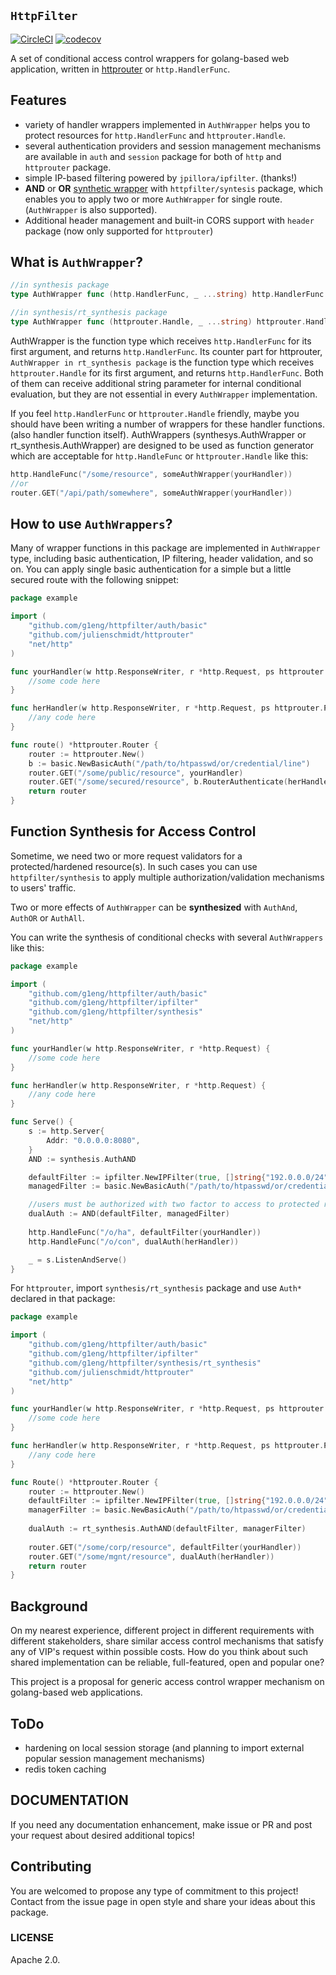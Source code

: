 ## `HttpFilter`

[![CircleCI](https://circleci.com/gh/g1eng/httpfilter/tree/master.svg?style=svg)](https://circleci.com/gh/g1eng/httpfilter/tree/master)
[![codecov](https://codecov.io/gh/g1eng/httpfilter/branch/master/graph/badge.svg?token=EJZIHPRGNI)](https://codecov.io/gh/g1eng/httpfilter)

A set of conditional access control wrappers for golang-based web application, written in [httprouter](https://github.com/julienschmidt/httprouter) or `http.HandlerFunc`.

## Features

* variety of handler wrappers implemented in `AuthWrapper` helps you to protect resources for `http.HandlerFunc` and `httprouter.Handle`.
* several authentication providers and session management mechanisms are available in `auth` and `session` package for both of `http` and `httprouter` package.
* simple IP-based filtering powered by `jpillora/ipfilter`. (thanks!)
* **AND** or **OR** [synthetic wrapper](#function-synthesis-for-access-control) with `httpfilter/syntesis` package, which enables you to apply two or more `AuthWrapper` for single route. (`AuthWrapper` is also supported).
* Additional header management and built-in CORS support with `header` package (now only supported for `httprouter`)

## What is `AuthWrapper`?

```go
//in synthesis package
type AuthWrapper func (http.HandlerFunc, _ ...string) http.HandlerFunc

//in synthesis/rt_synthesis package
type AuthWrapper func (httprouter.Handle, _ ...string) httprouter.Handle
```

AuthWrapper is the function type which receives `http.HandlerFunc` for its first argument, and returns `http.HandlerFunc`.
Its counter part for httprouter, `AuthWrapper in rt_synthesis package` is the function type which receives `httprouter.Handle` for its first argument, and returns `http.HandlerFunc`.
Both of them can receive additional string parameter for internal conditional evaluation, but they are not essential in every `AuthWrapper` implementation.

If you feel `http.HandlerFunc` or `httprouter.Handle` friendly, maybe you should have been writing a number of wrappers for these handler functions. (also handler function itself). 
AuthWrappers (synthesys.AuthWrapper or rt_synthesis.AuthWrapper) are designed to be used as function generator which are acceptable for `http.HandleFunc` or `httprouter.Handle` like this:

```go
http.HandleFunc("/some/resource", someAuthWrapper(yourHandler))
//or
router.GET("/api/path/somewhere", someAuthWrapper(yourHandler))
```

## How to use `AuthWrappers`?

Many of wrapper functions in this package are implemented in `AuthWrapper` type, including basic authentication, IP filtering, header validation, and so on.
You can apply single basic authentication for a simple but a little secured route with the following snippet: 

```go
package example

import (
	"github.com/g1eng/httpfilter/auth/basic"
	"github.com/julienschmidt/httprouter"
	"net/http"
)

func yourHandler(w http.ResponseWriter, r *http.Request, ps httprouter.Params) {
	//some code here
}

func herHandler(w http.ResponseWriter, r *http.Request, ps httprouter.Params) {
	//any code here
}

func route() *httprouter.Router {
	router := httprouter.New()
	b := basic.NewBasicAuth("/path/to/htpasswd/or/credential/line")
	router.GET("/some/public/resource", yourHandler)
	router.GET("/some/secured/resource", b.RouterAuthenticate(herHandler))
	return router
}
```

## Function Synthesis for Access Control

Sometime, we need two or more request validators for a protected/hardened resource(s).
In such cases you can use `httpfilter/synthesis` to apply multiple authorization/validation mechanisms to users' traffic.

Two or more effects of `AuthWrapper` can be **synthesized** with `AuthAnd`, `AuthOR` or `AuthAll`.

You can write the synthesis of conditional checks with several `AuthWrappers` like this:

```go
package example

import (
	"github.com/g1eng/httpfilter/auth/basic"
	"github.com/g1eng/httpfilter/ipfilter"
	"github.com/g1eng/httpfilter/synthesis"
	"net/http"
)

func yourHandler(w http.ResponseWriter, r *http.Request) {
	//some code here
}

func herHandler(w http.ResponseWriter, r *http.Request) {
	//any code here
}

func Serve() {
	s := http.Server{
		Addr: "0.0.0.0:8080",
	}
	AND := synthesis.AuthAND

	defaultFilter := ipfilter.NewIPFilter(true, []string{"192.0.0.0/24"}).Authorize
	managedFilter := basic.NewBasicAuth("/path/to/htpasswd/or/credential/line").Authenticate

	//users must be authorized with two factor to access to protected resources for dualAuth
	dualAuth := AND(defaultFilter, managedFilter)
	
	http.HandleFunc("/o/ha", defaultFilter(yourHandler))
	http.HandleFunc("/o/con", dualAuth(herHandler))

	_ = s.ListenAndServe()
}

```

For `httprouter`, import `synthesis/rt_synthesis` package and use `Auth*` declared in that package:

```go
package example

import (
	"github.com/g1eng/httpfilter/auth/basic"
	"github.com/g1eng/httpfilter/ipfilter"
	"github.com/g1eng/httpfilter/synthesis/rt_synthesis"
	"github.com/julienschmidt/httprouter"
	"net/http"
)

func yourHandler(w http.ResponseWriter, r *http.Request, ps httprouter.Params) {
	//some code here
}

func herHandler(w http.ResponseWriter, r *http.Request, ps httprouter.Params) {
	//any code here
}

func Route() *httprouter.Router {
	router := httprouter.New()
	defaultFilter := ipfilter.NewIPFilter(true, []string{"192.0.0.0/24"}).RouterAuthorize
	managerFilter := basic.NewBasicAuth("/path/to/htpasswd/or/credential/line").RouterAuthenticate
	
	dualAuth := rt_synthesis.AuthAND(defaultFilter, managerFilter)
	
	router.GET("/some/corp/resource", defaultFilter(yourHandler))
	router.GET("/some/mgnt/resource", dualAuth(herHandler))
	return router
}
```

## Background

On my nearest experience, different project in different requirements with different stakeholders, share similar access control mechanisms that satisfy any of VIP's request within possible costs.
How do you think about such shared implementation can be reliable, full-featured, open and popular one?

This project is a proposal for generic access control wrapper mechanism on golang-based web applications.

## ToDo

* hardening on local session storage (and planning to import external popular session management mechanisms)
* redis token caching

## DOCUMENTATION

If you need any documentation enhancement, make issue or PR and post your request about desired additional topics!

## Contributing

You are welcomed to propose any type of commitment to this project! Contact from the issue page in open style and share your ideas about this package.

### LICENSE

Apache 2.0.
